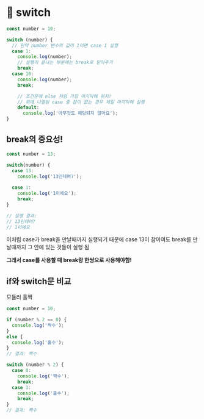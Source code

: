 # 📌 switch

``` javascript
const number = 10;

switch (number) {
  // 만약 number 변수의 값이 1이면 case 1 실행
  case 1:
    console.log(number);
    // 실행이 끝나는 부분애는 break로 닫아주기
    break;
  case 10:
    console.log(number);
    break;

    // 조건문에 else 처럼 가장 마지막에 위치!
    // 위에 나열된 case 중 참이 없는 경우 제일 마지막에 실행
    default:
      console.log('아무것도 해당되지 않아요');
}
```

## break의 중요성!
``` javascript
const number = 13;

switch(number) {
  case 13:
    console.log('13인데여?');
    
  case 1:
    console.log('1이에오');
    break;
}

// 실행 결과:
// 13인데여?
// 1이에오
```
이처럼 case가 break을 만날때까지 실행되기 때문에
case 13이 참이여도 break를 만날때까지 그 안에 있는 것들이 실행 됨

__그래서 case를 사용할 때 break랑 한쌍으로 사용해야함!__

## if와 switch문 비교
모듈러 홀짝
``` javascript
const number = 10;

if (number % 2 == 0) {
  console.log('짝수');
}
else {
  console.log('홀수');
}
// 결과: 짝수

switch (number % 2) {
  case 0:
    console.log('짝수');
    break;
  case 1:
    console.log('홀수');
    break;
}
// 결과: 짝수